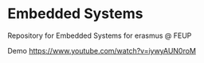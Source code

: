 # Embedded Systems

Repository for Embedded Systems for erasmus @ FEUP

Demo
https://www.youtube.com/watch?v=iywyAUN0roM
